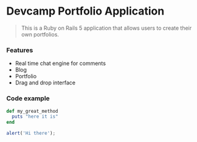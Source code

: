 # Devcamp Portfolio Application

> This is a Ruby on Rails 5 application that allows users to create their own portfolios.

### Features

- Real time chat engine for comments
- Blog
- Portfolio
- Drag and drop interface

### Code example

```ruby
def my_great_method
  puts "here it is"
end
```

```javascript
alert('Hi there');
```
